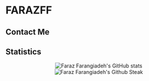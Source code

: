 
# FARAZFF

## Contact Me


## Statistics

<p align="center">
  <img src="https://github-readme-stats.vercel.app/api?username=farazff&show_icons=true&theme=monokai" alt="Faraz Farangiadeh's GitHub stats" /><br />
  <img src="https://github-readme-streak-stats.herokuapp.com/?user=farazff&theme=monokai" alt="Faraz Farangiadeh's Github Steak" />
</p>
